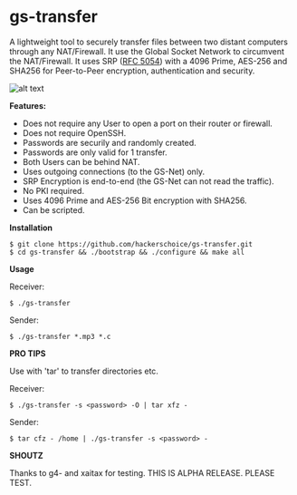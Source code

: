 # gs-transfer

A lightweight tool to securely transfer files between two distant computers through any NAT/Firewall. It use the Global Socket Network to circumvent the NAT/Firewall. It uses SRP ([RFC 5054](https://tools.ietf.org/html/rfc5054)) with a 4096 Prime, AES-256 and SHA256 for Peer-to-Peer encryption, authentication and security.

![alt text](https://github.com/hackerschoice/gs-transfer/blob/master/img/gst-ss.png?raw=true)

**Features:**
- Does not require any User to open a port on their router or firewall.
- Does not require OpenSSH.
- Passwords are securily and randomly created.
- Passwords are only valid for 1 transfer.
- Both Users can be behind NAT.
- Uses outgoing connections (to the GS-Net) only.
- SRP Encryption is end-to-end (the GS-Net can not read the traffic).
- No PKI required.
- Uses 4096 Prime and AES-256 Bit encryption with SHA256.
- Can be scripted.

**Installation**
```ShellSession
$ git clone https://github.com/hackerschoice/gs-transfer.git
$ cd gs-transfer && ./bootstrap && ./configure && make all
```

**Usage**

Receiver:
```ShellSession
$ ./gs-transfer
```

Sender:
```ShellSession
$ ./gs-transfer *.mp3 *.c
```

**PRO TIPS**

Use with 'tar' to transfer directories etc. 

Receiver:
```ShellSession
$ ./gs-transfer -s <password> -O | tar xfz -
```

Sender:
```ShellSession
$ tar cfz - /home | ./gs-transfer -s <password> -
```



**SHOUTZ**

Thanks to g4- and xaitax for testing. THIS IS ALPHA RELEASE. PLEASE TEST.
